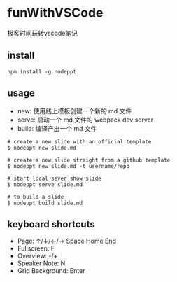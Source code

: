 # funWithVSCode

极客时间玩转vscode笔记

## install

```
npm install -g nodeppt
```

## usage

* new: 使用线上模板创建一个新的 md 文件
* serve: 启动一个 md 文件的 webpack dev server
* build: 编译产出一个 md 文件

```
# create a new slide with an official template
$ nodeppt new slide.md

# create a new slide straight from a github template
$ nodeppt new slide.md -t username/repo

# start local sever show slide
$ nodeppt serve slide.md

# to build a slide
$ nodeppt build slide.md
```

## keyboard shortcuts

* Page: ↑/↓/←/→ Space Home End
* Fullscreen: F
* Overview: -/+
* Speaker Note: N
* Grid Background: Enter
